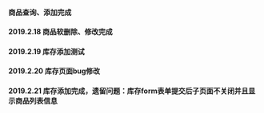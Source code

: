 #### 商品查询、添加完成
#### 2019.2.18 商品软删除、修改完成
#### 2019.2.19 库存添加测试
#### 2019.2.20 库存页面bug修改
#### 2019.2.21 库存添加完成，遗留问题：库存form表单提交后子页面不关闭并且显示商品列表信息
